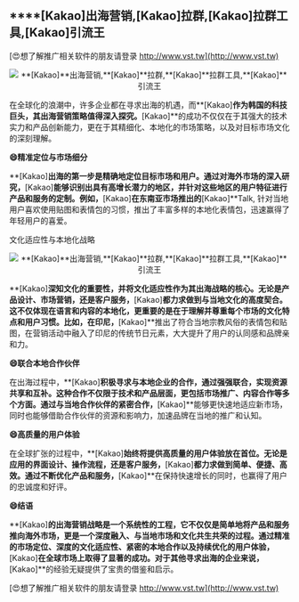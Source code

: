 ## ****[Kakao]**出海营销,**[Kakao]**拉群,**[Kakao]**拉群工具,**[Kakao]**引流王**

[😍想了解推广相关软件的朋友请登录 http://www.vst.tw](http://www.vst.tw)

 <center><img src="https://vst.tw/MP4/tuiguang/png/5.png" alt="**[Kakao]**出海营销,**[Kakao]**拉群,**[Kakao]**拉群工具,**[Kakao]**引流王"></center>

在全球化的浪潮中，许多企业都在寻求出海的机遇，而**[Kakao]**作为韩国的科技巨头，其出海营销策略值得深入探究。**[Kakao]**的成功不仅仅在于其强大的技术实力和产品创新能力，更在于其精细化、本地化的市场策略，以及对目标市场文化的深刻理解。

**😄精准定位与市场细分**

**[Kakao]**出海的第一步是精确地定位目标市场和用户。通过对海外市场的深入研究，**[Kakao]**能够识别出具有高增长潜力的地区，并针对这些地区的用户特征进行产品和服务的定制。例如，**[Kakao]**在东南亚市场推出的**[Kakao]**Talk, 针对当地用户喜欢使用贴图和表情包的习惯，推出了丰富多样的本地化表情包，迅速赢得了年轻用户的喜爱。

文化适应性与本地化战略

 <center><img src="https://vst.tw/MP4/tuiguang/png/2.png" alt="**[Kakao]**出海营销,**[Kakao]**拉群,**[Kakao]**拉群工具,**[Kakao]**引流王"></center>

**[Kakao]**深知文化的重要性，并将文化适应性作为其出海战略的核心。无论是产品设计、市场营销，还是客户服务，**[Kakao]**都力求做到与当地文化的高度契合。这不仅体现在语言和内容的本地化，更重要的是在于理解并尊重每个市场的文化特点和用户习惯。比如，在印尼，**[Kakao]**推出了符合当地宗教风俗的表情包和贴图，在营销活动中融入了印尼的传统节日元素，大大提升了用户的认同感和品牌亲和力。

**😄联合本地合作伙伴**

在出海过程中，**[Kakao]**积极寻求与本地企业的合作，通过强强联合，实现资源共享和互补。这种合作不仅限于技术和产品层面，更包括市场推广、内容合作等多个方面。通过与当地合作伙伴的紧密合作，**[Kakao]**能够更快速地适应新市场，同时也能够借助合作伙伴的资源和影响力，加速品牌在当地的推广和认知。

**😄高质量的用户体验**

在全球扩张的过程中，**[Kakao]**始终将提供高质量的用户体验放在首位。无论是应用的界面设计、操作流程，还是客户服务，**[Kakao]**都力求做到简单、便捷、高效。通过不断优化产品和服务，**[Kakao]**在保持快速增长的同时，也赢得了用户的忠诚度和好评。

**😄结语**

**[Kakao]**的出海营销战略是一个系统性的工程，它不仅仅是简单地将产品和服务推向海外市场，更是一个深度融入、与当地市场和文化共生共荣的过程。通过精准的市场定位、深度的文化适应性、紧密的本地合作以及持续优化的用户体验，**[Kakao]**在全球市场上取得了显著的成功。对于其他寻求出海的企业来说，**[Kakao]**的经验无疑提供了宝贵的借鉴和启示。

[😍想了解推广相关软件的朋友请登录 http://www.vst.tw](http://www.vst.tw)



